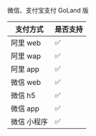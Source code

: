微信、支付宝支付 GoLand 版

| 支付方式    | 是否支持 |
| ----------- | -------- |
| 阿里 web    | ✅       |
| 阿里 wap    | ✅        |
| 阿里 app    | ✅      |
| 微信 web    | ✅         |
| 微信 h5     | ✅         |
| 微信 app    | ✅         |
| 微信 小程序 | ✅         |